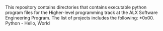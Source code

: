 This repository contains directories that contains executable python program files for the Higher-level programming track at the ALX Software Engineering Program. The list of projects includes the following:
*0x00. Python - Hello, World

